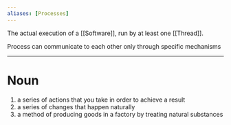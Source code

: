 ```yaml
---
aliases: [Processes]
---
```


The actual execution of a [[Software]], run  by at least one [[Thread]]. 

Process can communicate to each other only through specific mechanisms

---

# Noun

1. a series of actions that you take in order to achieve a result
2. a series of changes that happen naturally
3. a method of producing goods in a factory by treating natural substances
